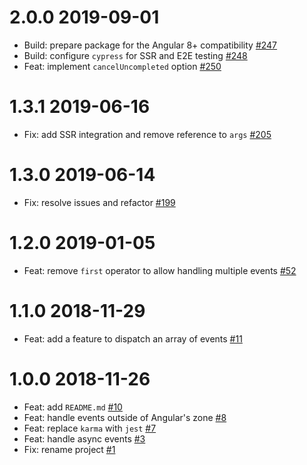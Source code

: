 # 2.0.0 2019-09-01
* Build: prepare package for the Angular 8+ compatibility [#247](https://github.com/ngxs-labs/dispatch-decorator/pull/247)
* Build: configure `cypress` for SSR and E2E testing [#248](https://github.com/ngxs-labs/dispatch-decorator/pull/248)
* Feat: implement `cancelUncompleted` option [#250](https://github.com/ngxs-labs/dispatch-decorator/pull/250)

# 1.3.1 2019-06-16
* Fix: add SSR integration and remove reference to `args` [#205](https://github.com/ngxs-labs/dispatch-decorator/pull/205)

# 1.3.0 2019-06-14
* Fix: resolve issues and refactor [#199](https://github.com/ngxs-labs/dispatch-decorator/pull/199)

# 1.2.0 2019-01-05
* Feat: remove `first` operator to allow handling multiple events [#52](https://github.com/ngxs-labs/dispatch-decorator/pull/52)

# 1.1.0 2018-11-29
* Feat: add a feature to dispatch an array of events [#11](https://github.com/ngxs-labs/dispatch-decorator/pull/11)

# 1.0.0 2018-11-26
* Feat: add `README.md` [#10](https://github.com/ngxs-labs/dispatch-decorator/pull/10)
* Feat: handle events outside of Angular's zone [#8](https://github.com/ngxs-labs/dispatch-decorator/pull/8)
* Feat: replace `karma` with `jest` [#7](https://github.com/ngxs-labs/dispatch-decorator/pull/7)
* Feat: handle async events [#3](https://github.com/ngxs-labs/dispatch-decorator/pull/3)
* Fix: rename project [#1](https://github.com/ngxs-labs/dispatch-decorator/pull/1)
